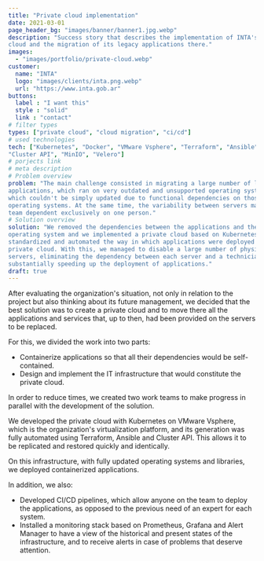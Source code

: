 ```yaml
---
title: "Private cloud implementation"
date: 2021-03-01
page_header_bg: "images/banner/banner1.jpg.webp"
description: "Success story that describes the implementation of INTA's private
cloud and the migration of its legacy applications there."
images: 
  - "images/portfolio/private-cloud.webp"
customer:
  name: "INTA"
  logo: "images/clients/inta.png.webp"
  url: "https://www.inta.gob.ar"
buttons:
  label : "I want this"
  style : "solid"
  link : "contact"
# filter types
types: ["private cloud", "cloud migration", "ci/cd"]
# used technologies
tech: ["Kubernetes", "Docker", "VMware Vsphere", "Terraform", "Ansible",
"Cluster API", "MinIO", "Velero"]
# porjects link
# meta description
# Problem overview
problem: "The main challenge consisted in migrating a large number of legacy
applications, which ran on very outdated and unsupported operating systems, but
which couldn't be simply updated due to functional dependencies on those
operating systems. At the same time, the variability between servers made each
team dependent exclusively on one person."
# Solution overview
solution: "We removed the dependencies between the applications and the base
operating system and we implemented a private cloud based on Kubernetes. We also
standardized and automated the way in which applications were deployed over the
private cloud. With this, we managed to disable a large number of physical
servers, eliminating the dependency between each server and a technician, and
substantially speeding up the deployment of applications."
draft: true
---
```


After evaluating the organization's situation, not only in relation to the
project but also thinking about its future management, we decided that the best
solution was to create a private cloud and to move there all the applications
and services that, up to then, had been provided on the servers to be replaced.

For this, we divided the work into two parts:

* Containerize applications so that all their dependencies would be
  self-contained.
* Design and implement the IT infrastructure that would constitute the private
  cloud.

In order to reduce times, we created two work teams to make progress in parallel
with the development of the solution.

We developed the private cloud with Kubernetes on VMware Vsphere, which is the
organization's virtualization platform, and its generation was fully automated
using Terraform, Ansible and Cluster API. This allows it to be replicated and
restored quickly and identically.

On this infrastructure, with fully updated operating systems and libraries, we
deployed containerized applications.

In addition, we also:

* Developed CI/CD pipelines, which allow anyone on the team to deploy the
  applications, as opposed to the previous need of an expert for each system.
* Installed a monitoring stack based on Prometheus, Grafana and Alert Manager to
  have a view of the historical and present states of the infrastructure, and to
  receive alerts in case of problems that deserve attention.

